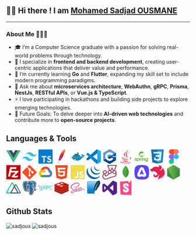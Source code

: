 ## 👋🏾 Hi there ! I am [Mohamed Sadjad OUSMANE](https://www.linkedin.com/in/sadjous)

---

### About Me 👨🏽‍💻

- 🎓 I’m a Computer Science graduate with a passion for solving real-world problems through technology.  
- 🌟 I specialize in **frontend and backend development**, creating user-centric applications that deliver value and performance.  
- 🌱 I’m currently learning **Go** and **Flutter**, expanding my skill set to include modern programming paradigms.  
- 💬 Ask me about **microservices architecture**, **WebAuthn**, **gRPC**, **Prisma**, **NestJs**, **RESTful APIs**, or **Vue.js & TypeScript**.  
- ⚡ I love participating in hackathons and building side projects to explore emerging technologies.  
- 🚀 Future Goals: To delve deeper into **AI-driven web technologies** and contribute more to **open-source projects**.


## Languages & Tools

<a href="#" target="_blank"> <img src="https://github.com/devicons/devicon/blob/master/icons/vuejs/vuejs-original.svg" title="Vue" alt="Vue" width="40" height="40"/></a>
<a href="#" target="_blank"> <img src="https://github.com/devicons/devicon/blob/master/icons/tailwindcss/tailwindcss-original.svg" title="TailwindCSS" alt="TailwindCSS" width="40" height="40"/></a>
<a href="#" target="_blank"> <img src="https://github.com/devicons/devicon/blob/master/icons/typescript/typescript-original.svg" title="Typescript" alt="Typescript" width="40" height="40"/></a>
<a href="#" target="_blank"> <img src="https://github.com/devicons/devicon/blob/master/icons/apache/apache-original.svg" title="Apache" alt="Apache" width="40" height="40"/></a>
<a href="#" target="_blank"> <img src="https://github.com/devicons/devicon/blob/master/icons/docker/docker-original.svg" title="Docker" alt="Docker" width="40" height="40"/></a>
<a href="#" target="_blank"> <img src="https://github.com/devicons/devicon/blob/master/icons/vscode/vscode-original.svg" title="vscode" alt="vscode" width="40" height="40"/></a>
<a href="#" target="_blank"> <img src="https://github.com/devicons/devicon/blob/master/icons/cplusplus/cplusplus-original.svg" title="c++" alt="c++" width="40" height="40"/></a>
<a href="#" target="_blank"> <img src="https://github.com/devicons/devicon/blob/master/icons/java/java-plain.svg" title="Java" alt="Java" width="40" height="40"/></a>
<a href="#" target="_blank"> <img src="https://github.com/devicons/devicon/blob/master/icons/spring/spring-original-wordmark.svg" title="Spring" alt="Spring" width="40" height="40"/></a>
<a href="#" target="_blank"> <img src="https://github.com/devicons/devicon/blob/master/icons/css3/css3-original.svg" title="CSS3" alt="CSS3" width="40" height="40"/></a>
<a href="#" target="_blank"> <img src="https://github.com/devicons/devicon/blob/master/icons/figma/figma-original.svg" title="Figma" alt="Figma" width="40" height="40"/></a>
<a href="#" target="_blank"> <img src="https://github.com/devicons/devicon/blob/master/icons/filezilla/filezilla-plain.svg" title="Filezilla" alt="Filezilla" width="40" height="40"/></a>
<a href="#" target="_blank"> <img src="https://github.com/devicons/devicon/blob/master/icons/git/git-original.svg" title="Git" alt="Git" width="40" height="40"/></a>
<a href="#" target="_blank"> <img src="https://github.com/devicons/devicon/blob/master/icons/googlecloud/googlecloud-original.svg" title="Google Cloud" alt="Google Cloud" width="40" height="40"/></a>
<a href="#" target="_blank"> <img src="https://github.com/devicons/devicon/blob/master/icons/html5/html5-plain.svg" title="HTML" alt="HTML" width="40" height="40"/></a>
<a href="#" target="_blank"> <img src="https://github.com/devicons/devicon/blob/master/icons/javascript/javascript-plain.svg" title="Js" alt="Js" width="40" height="40"/></a>
<a href="#" target="_blank"> <img src="https://github.com/devicons/devicon/blob/master/icons/jquery/jquery-original.svg" title="JQuery" alt="JQuery" width="40" height="40"/></a>
<a href="#" target="_blank"> <img src="https://github.com/devicons/devicon/blob/master/icons/jest/jest-plain.svg" title="Jest" alt="Jest" width="40" height="40"/></a>
<a href="#" target="_blank"> <img src="https://github.com/devicons/devicon/blob/master/icons/mongodb/mongodb-original.svg" title="Mongo" alt="Mongo" width="40" height="40"/></a>
<a href="#" target="_blank"> <img src="https://github.com/devicons/devicon/blob/master/icons/adonisjs/adonisjs-original.svg" title="AdonisJs" alt="AdonisJs" width="40" height="40"/></a>
<a href="#" target="_blank"> <img src="https://github.com/devicons/devicon/blob/master/icons/nestjs/nestjs-original.svg" title="NestJs" alt="NestJs" width="40" height="40"/></a>
<a href="#" target="_blank"> <img src="https://github.com/devicons/devicon/blob/master/icons/nodejs/nodejs-original.svg" title="NodeJS" alt="NodeJS" width="40" height="40"/></a>
<a href="#" target="_blank"> <img src="https://github.com/devicons/devicon/blob/master/icons/nuxtjs/nuxtjs-original.svg" title="Nuxt" alt="Nuxt" width="40" height="40"/></a>
<a href="#" target="_blank"> <img src="https://github.com/devicons/devicon/blob/master/icons/postgresql/postgresql-original.svg" title="PostgreSQL" alt="PostgreSQL" width="40" height="40"/></a>
<a href="#" target="_blank"> <img src="https://github.com/devicons/devicon/blob/master/icons/grpc/grpc-plain.svg" title="gRPC" alt="gRPC" width="40" height="40"/></a>
<a href="#" target="_blank"> <img src="https://github.com/devicons/devicon/blob/master/icons/redis/redis-original.svg" title="Redis" alt="Redis" width="40" height="40"/></a>
<a href="#" target="_blank"> <img src="https://github.com/devicons/devicon/blob/master/icons/sass/sass-original.svg" title="Sass" alt="Sass" width="40" height="40"/></a>
<a href="#" target="_blank"> <img src="https://github.com/devicons/devicon/blob/master/icons/sqlite/sqlite-original.svg" title="SQLite" alt="SQLite" width="40" height="40"/></a>
<a href="#" target="_blank"> <img src="https://github.com/devicons/devicon/blob/master/icons/visualstudio/visualstudio-plain.svg" title="VisualStudio" alt="VisualStudio" width="40" height="40"/></a>
<a href="#" target="_blank"> <img src="https://github.com/devicons/devicon/blob/master/icons/storybook/storybook-original.svg" title="StoryBook" alt="StoryBook" width="40" height="40"/></a>

## Github Stats

<img align="center" src="https://github-readme-stats.vercel.app/api/top-langs?username=sadjous&show_icons=true&locale=en&langs_count=10&layout=compact&hide_title=true" alt="sadjous" />

<img align="center" src="https://github-readme-stats.vercel.app/api?username=sadjous&show_icons=true&locale=en&count_private=true&hide_title=true" alt="sadjous" />

<!---
sadjous/sadjous is a ✨ special ✨ repository because its `README.md` (this file) appears on your GitHub profile.
You can click the Preview link to take a look at your changes.
--->
